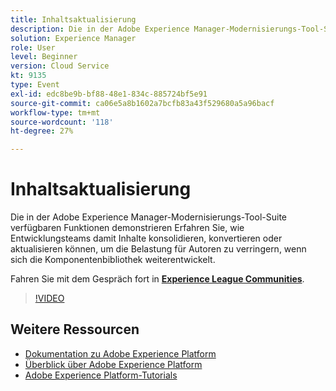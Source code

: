 ```yaml
---
title: Inhaltsaktualisierung
description: Die in der Adobe Experience Manager-Modernisierungs-Tool-Suite verfügbaren Funktionen demonstrieren Erfahren Sie, wie Entwicklungsteams damit Inhalte konsolidieren, konvertieren oder aktualisieren können, um die Belastung für Autoren zu verringern, wenn sich die Komponentenbibliothek weiterentwickelt.
solution: Experience Manager
role: User
level: Beginner
version: Cloud Service
kt: 9135
type: Event
exl-id: edc8be9b-bf88-48e1-834c-885724bf5e91
source-git-commit: ca06e5a8b1602a7bcfb83a43f529680a5a96bacf
workflow-type: tm+mt
source-wordcount: '118'
ht-degree: 27%

---
```


# Inhaltsaktualisierung

Die in der Adobe Experience Manager-Modernisierungs-Tool-Suite verfügbaren Funktionen demonstrieren Erfahren Sie, wie Entwicklungsteams damit Inhalte konsolidieren, konvertieren oder aktualisieren können, um die Belastung für Autoren zu verringern, wenn sich die Komponentenbibliothek weiterentwickelt.

Fahren Sie mit dem Gespräch fort in **[Experience League Communities](https://adobe.ly/3zJuUBH)**.

>[!VIDEO](https://video.tv.adobe.com/v/337577/?quality=12&learn=on&hidetitle=true)

## Weitere Ressourcen

- [Dokumentation zu Adobe Experience Platform](https://experienceleague.adobe.com/docs/experience-platform.html?lang=de)
- [Überblick über Adobe Experience Platform](https://experienceleague.adobe.com/docs/experience-platform/landing/home.html?lang=de)
- [Adobe Experience Platform-Tutorials](https://experienceleague.adobe.com/docs/platform-learn/tutorials/overview.html?lang=de)
